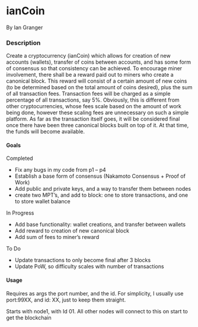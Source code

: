 # ianCoin
By Ian Granger

### Description ###
Create a cryptocurrency (ianCoin) which allows for creation of new accounts (wallets), transfer of coins between accounts, and has some form of consensus so that consistency can be achieved. To encourage miner involvement, there shall be a reward paid out to miners who create a canonical block. This reward will consist of a certain amount of new coins (to be determined based on the total amount of coins desired), plus the sum of all transaction fees. Transaction fees will be charged as a simple percentage of all transactions, say 5%. Obviously, this is different from other cryptocurrencies, whose fees scale based on the amount of work being done, however these scaling fees are unnecessary on such a simple platform. As far as the transaction itself goes, it will be considered final once there have been three canonical blocks built on top of it. At that time, the funds will become available.


#### Goals ####
Completed
* Fix any bugs in my code from p1 – p4
* Establish a base form of consensus (Nakamoto Consensus + Proof of Work)
* Add public and private keys, and a way to transfer them between nodes
* create two MPT’s, and add to block: one to store transactions, and one to store wallet balance

In Progress
* Add base functionality: wallet creations, and transfer between wallets
* Add reward to creation of new canonical block
* Add sum of fees to miner’s reward

To Do
* Update transactions to only become final after 3 blocks
* Update PoW, so difficulty scales with number of transactions


#### Usage ####
Requires as args the port number, and the id. For simplicity, I usually use port:99XX, and id: XX, just to keep them straight.

Starts with node1, with Id 01. All other nodes will connect to this on start to get the blockchain
